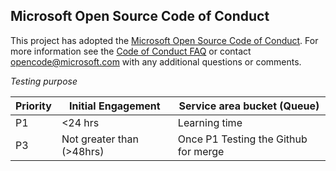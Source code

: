 ## Microsoft Open Source Code of Conduct
This project has adopted the [Microsoft Open Source Code of Conduct](https://opensource.microsoft.com/codeofconduct/).
For more information see the [Code of Conduct FAQ](https://opensource.microsoft.com/codeofconduct/faq/) or contact [opencode@microsoft.com](mailto:opencode@microsoft.com) with any additional questions or comments.




*Testing purpose* 

| Priority | Initial Engagement |Service area bucket (Queue)|
|--|--|--|
| P1 | <24 hrs | Learning time|
| P3 | Not greater than (>48hrs)| Once P1 Testing the Github for merge|

